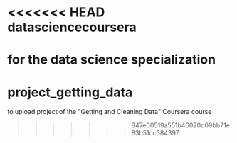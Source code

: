 <<<<<<< HEAD
datasciencecoursera
===================

for the data science specialization
=======
project_getting_data
====================

to upload project of the "Getting and Cleaning Data" Coursera course
>>>>>>> 847e00519a551b46020d09bb71e83b51cc384397
